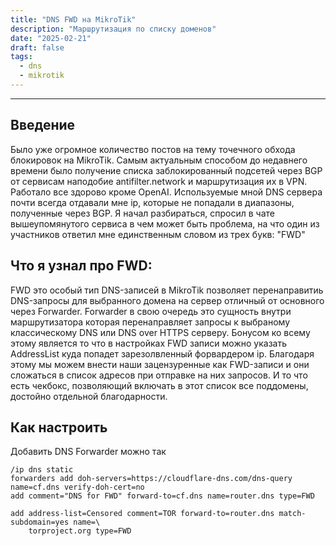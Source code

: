 ```yaml
---
title: "DNS FWD на MikroTik"
description: "Маршрутизация по списку доменов"
date: "2025-02-21"
draft: false
tags:
  - dns
  - mikrotik
---
```


---

## Введение

Было уже огромное количество постов на тему точечного обхода блокировок на MikroTik. Самым актуальным способом до недавнего времени было получение списка заблокированный подсетей через BGP от сервисам наподобие  antifilter.network и маршрутизация их в VPN. Работало все здорово кроме OpenAI. Используемые мной DNS сервера почти всегда отдавали мне ip, которые не попадали в диапазоны, полученные через BGP. Я начал разбираться, спросил в чате вышеупомянутого сервиса в чем может быть проблема, на что один из участников ответил мне единственным словом из трех букв: "FWD"

## Что я узнал про FWD:

FWD это особый тип DNS-записей в MikroTik позволяет перенаправитиь DNS-запросы для выбранного домена на сервер отличный от основного через Forwarder.
Forwarder в свою очередь это сущность внутри маршрутизатора которая перенаправляет запросы к выбраному классическому DNS или DNS over HTTPS серверу. Бонусом ко всему этому является то что в настройках FWD записи можно указать AddressList куда попадет зарезолвленный форвардером ip. Благодаря этому мы можем внести наши зацензуренные как FWD-записи и они сложаться в список адресов при отправке на них запросов. И то что есть чекбокс, позволяющий включать в этот список все поддомены, достойно отдельной благодарности.

## Как настроить
Добавить DNS Forwarder можно так
```
/ip dns static
forwarders add doh-servers=https://cloudflare-dns.com/dns-query name=cf.dns verify-doh-cert=no
add comment="DNS for FWD" forward-to=cf.dns name=router.dns type=FWD

add address-list=Censored comment=TOR forward-to=router.dns match-subdomain=yes name=\
    torproject.org type=FWD
```


